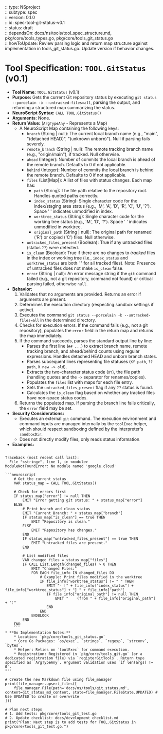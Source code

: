:: type: NSproject  
:: subtype: spec  
:: version: 0.1.0  
:: id: spec-tool-git-status-v0.1  
:: status: draft  
:: dependsOn: docs/ns/tools/tool_spec_structure.md, pkg/core/tools_types.go, pkg/core/tools_git_status.go  
:: howToUpdate: Review parsing logic and return map structure against implementation in tools_git_status.go. Update version if behavior changes.  

# Tool Specification: `TOOL.GitStatus` (v0.1)

* **Tool Name:** `TOOL.GitStatus` (v0.1)
* **Purpose:** Gets the current Git repository status by executing `git status --porcelain -b --untracked-files=all`, parsing the output, and returning a structured map summarizing the status.
* **NeuroScript Syntax:** `CALL TOOL.GitStatus()`
* **Arguments:** None.
* **Return Value:** (`ArgTypeAny` - Represents a Map)
    * A NeuroScript Map containing the following keys:
        * `branch` (String | null): The current local branch name (e.g., "main", "(detached HEAD)", "(unknown unborn)"). Null if parsing fails severely.
        * `remote_branch` (String | null): The remote tracking branch name (e.g., "origin/main"), if tracked. Null otherwise.
        * `ahead` (Integer): Number of commits the local branch is ahead of the remote branch. Defaults to 0 if not applicable.
        * `behind` (Integer): Number of commits the local branch is behind the remote branch. Defaults to 0 if not applicable.
        * `files` (List[Map]): A list of files with status changes. Each map has:
            * `path` (String): The file path relative to the repository root. Handles quoted paths correctly.
            * `index_status` (String): Single character code for the index/staging area status (e.g., 'M', 'A', 'D', 'R', 'C', 'U', '?'). Space ' ' indicates unmodified in index.
            * `worktree_status` (String): Single character code for the working tree status (e.g., 'M', 'D', '?'). Space ' ' indicates unmodified in worktree.
            * `original_path` (String | null): The original path for renamed ('R') or copied ('C') files. Null otherwise.
        * `untracked_files_present` (Boolean): True if any untracked files (status `??`) were detected.
        * `is_clean` (Boolean): True if there are no changes to *tracked* files in the index or working tree (i.e., `index_status` and `worktree_status` are both ' ' for all tracked files). Note: Presence of untracked files does not make `is_clean` false.
        * `error` (String | null): An error message string if the `git` command failed (e.g., not a git repository, command not found) or critical parsing failed, otherwise `null`.
* **Behavior:**
    1. Validates that no arguments are provided. Returns an error if arguments are present.
    2. Determines the execution directory (respecting sandbox settings if active).
    3. Executes the command `git status --porcelain -b --untracked-files=all` in the determined directory.
    4. Checks for execution errors. If the command fails (e.g., not a git repository), populates the `error` field in the return map and returns the map immediately.
    5. If the command succeeds, parses the standard output line by line:
        * Parses the first line (`## ...`) to extract branch name, remote tracking branch, and ahead/behind counts using regular expressions. Handles detached HEAD and unborn branch states.
        * Parses subsequent lines representing file statuses (`XY path`, `?? path`, `R new -> old`).
        * Extracts the two-character status code (`XY`), the file path (handling quotes and the `->` separator for renames/copies).
        * Populates the `files` list with maps for each file entry.
        * Sets the `untracked_files_present` flag if any `??` status is found.
        * Calculates the `is_clean` flag based on whether any tracked files have non-space status codes.
    6. Returns the populated map. If parsing the branch line fails critically, the `error` field may be set.
* **Security Considerations:**
    * Executes an external `git` command. The execution environment and command inputs are managed internally by the `toolExec` helper, which should respect sandboxing defined by the interpreter's `sandboxDir`.
    * Does not directly modify files, only reads status information.
* **Examples:**
    ```
```text?code_stderr&code_event_index=3
Traceback (most recent call last):
  File "<string>", line 1, in <module>
ModuleNotFoundError: No module named 'google.cloud'

```neuroscript
    # Get the current status
    VAR status_map = CALL TOOL.GitStatus()

    # Check for errors first
    IF status_map["error"] != null THEN
        EMIT "Error getting git status: " + status_map["error"]
    ELSE
        # Print branch and clean status
        EMIT "Current Branch: " + status_map["branch"]
        IF status_map["is_clean"] == true THEN
            EMIT "Repository is clean."
        ELSE
            EMIT "Repository has changes."
        END
        IF status_map["untracked_files_present"] == true THEN
            EMIT "Untracked files are present."
        END

        # List modified files
        VAR changed_files = status_map["files"]
        IF CALL List.Length(changed_files) > 0 THEN
            EMIT "Changed Files:"
            FOR EACH file_info IN changed_files DO
                # Example: Print files modified in the worktree
                IF file_info["worktree_status"] != " " THEN
                   EMIT "- [" + file_info["index_status"] + file_info["worktree_status"] + "] " + file_info["path"]
                   IF file_info["original_path"] != null THEN
                       EMIT "    (from " + file_info["original_path"] + ")"
                   END
                END
            ENDBLOCK
        END
    END
    ```
* **Go Implementation Notes:**
    * Location: `pkg/core/tools_git_status.go`
    * Core Go Packages: `os/exec`, `strings`, `regexp`, `strconv`, `bytes`.
    * Helper: Relies on `toolExec` for command execution.
    * Registration: Registered in `pkg/core/tools_git.go` (or a dedicated registration file) via `registerGitTools`. Return type specified as `ArgTypeAny`. Argument validation uses `if len(args) != 0`.
"""

# Create the new Markdown file using file_manager
print(file_manager.upsert_files([
    file_manager.File(path='docs/ns/tools/git_status.md', content=git_status_md_content, state=file_manager.FileState.UPDATED) # Use UPDATED to create or overwrite
]))

# Plan next steps
# 1. Add tests: pkg/core/tools_git_test.go
# 2. Update checklist: docs/development checklist.md
print("Plan: Next step is to add tests for TOOL.GitStatus in pkg/core/tools_git_test.go.")